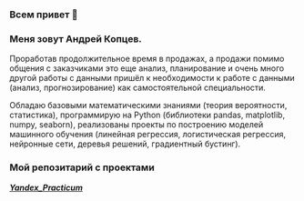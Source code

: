### Всем привет 👋

### Меня зовут Андрей Копцев.

Проработав продолжительное время в продажах, а продажи помимо общения с заказчиками это еще анализ, планирование и очень много другой работы с данными пришёл к необходимости к работе с данными (анализ, прогнозирование) как самостоятельной специальности.

Обладаю базовыми математическими знаниями (теория вероятности, статистика), программирую на Python (библиотеки pandas, matplotlib, numpy, seaborn), реализованы проекты по построению моделей машинного обучения (линейная регрессия, логистическая регрессия, нейронные сети, деревья решений, градиентный бустинг).

### Мой репозитарий с проектами

[***Yandex_Practicum***](https://github.com/AVKopt/Yandex_Practicum/tree/main/%D0%AF%D0%BD%D0%B4%D0%B5%D0%BA%D1%81%20%D0%BC%D1%83%D0%B7%D1%8B%D0%BA%D0%B0)



<!--
**AVKopt/AVKopt** is a ✨ _special_ ✨ repository because its `README.md` (this file) appears on your GitHub profile.

Here are some ideas to get you started:

- 🔭 I’m currently working on ...
- 🌱 I’m currently learning ...
- 👯 I’m looking to collaborate on ...
- 🤔 I’m looking for help with ...
- 💬 Ask me about ...
- 📫 How to reach me: ...
- 😄 Pronouns: ...
- ⚡ Fun fact: ...
-->

